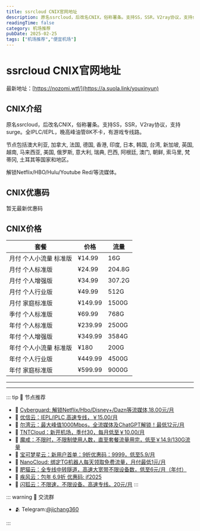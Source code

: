 ```yaml
---
title: ssrcloud CNIX官网地址
description: 原名ssrcloud，后改名CNIX，俗称薯条。支持SS，SSR，V2ray协议，支持surge。全IPLC/IEPL，晚高峰油管8K不卡，有游戏专线路。
readingTime: false
category: 机场推荐
pubDate: 2025-02-25
tags: ["机场推荐","便宜机场"]
---
```


# ssrcloud CNIX官网地址

最新地址：[https://nozomi.wtf/](https://a.suola.link/youxinyun)

## CNIX介绍

原名ssrcloud，后改名CNIX，俗称薯条。支持SS，SSR，V2ray协议，支持surge。全IPLC/IEPL，晚高峰油管8K不卡，有游戏专线路。

节点包括澳大利亚, 加拿大, 法国, 德国, 香港, 印度, 日本, 韩国, 台湾, 新加坡, 英国, 越南, 马来西亚, 美国, 俄罗斯, 意大利, 瑞典, 巴西, 阿根廷, 澳门, 朝鲜, 索马里, 梵蒂冈, 土耳其等国家和地区。

解锁Netflix/HBO/Hulu/Youtube Red/等流媒体。

## CNIX优惠码

暂无最新优惠码

## CNIX价格

|套餐|价格|流量|
|----|----|----|
|月付 个人小流量 标准版|¥14.99|16G|
|月付 个人标准版|¥24.99|204.8G|
|月付 个人增强版|¥34.99|307.2G|
|月付 个人行业版|¥49.99|512G|
|月付 家庭标准版|¥149.99|1500G|
|季付 个人标准版|¥69.99|768G|
|年付 个人标准版|¥239.99|2500G|
|年付 个人增强版|¥349.99|3584G|
|年付 个人小流量 标准版|¥180|200G|
|年付 个人行业版|¥449.99|4500G|
|年付 家庭标准版|¥599.99|9000G|

---------
---------

::: tip 🎉 节点推荐
- 🚀 [Cyberguard: 解锁Netflix/Hbo/Disney+/Dazn等流媒体,18.00元/月](https://www.cyberguard.best/#/register?code=XsreC0T5)<br>
- 🚀 [优信云：IEPL/IPLC 高速专线，￥15.00/月](https://www.优信云.com/#/register?code=JRtE5uIV)<br>
- 🚀 [尔湾云：最大峰值1000Mbps，全流媒体及ChatGPT解锁！最低12元/月](https://erwan6.net/auth/register?code=BoObCd)<br>
- 🚀 [TNTCloud：新开机场，季付30，每月低至￥10.00/月](https://haibing822.tntvipaff.cc/#/register?code=GtjJVgml)<br>
- 🚀 [魔戒：不限时，不限制使用人数，直至套餐流量用完，低至￥14.9/130G流量](https://mojie.app/#/register?code=sSdtPtLo)<br>
- 🚀 [宝可梦星云：新用户首单：9折优惠码：9999，低至5.9/月 ](https://a.suola.link/pokemon)<br>
- 🚀 [NanoCloud: 绑定TG机器人每天领取免费流量，月付最低1元/月](https://edu.uodoo.bid/auth/register?code=JMiOQDHf)<br>
- 🚀 [肥猫云：全专线中转隧道，高速大宽带不限设备数，低至6元/月（年付）](https://fchb1188.fcvipaff.cc/register?aff=X1vZd2wf)<br>
- 🚀 [疾风云：包年 6.9折 优惠码: jf2025](https://homes.tr25.cn?code=ReCm)<br>
- 🚀 [闪狐云：不限速，不限设备。高速专线。20元/月](https://inv02.ffaff.cc/register?aff=WQApz2pv)
:::

::: warning  💬 交流群

- 🫂 Telegram:[@jichang360](https://t.me/jichang360)

:::

